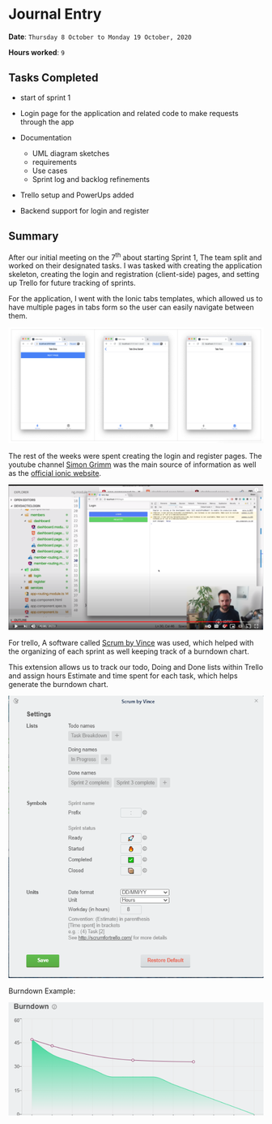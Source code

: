 # Journal Entry

**Date**: `Thursday 8 October to Monday 19 October, 2020`

**Hours worked**: `9`

## Tasks Completed
  - start of sprint 1
 - Login page for the application and related code to make requests through the app
 - Documentation
   - UML diagram sketches
   - requirements
   - Use cases
   - Sprint log and backlog refinements

 - Trello setup and PowerUps added
 - Backend support for login and register


## Summary
After our initial meeting on the 7<sup>th</sup> about starting Sprint 1, The team split and worked on their designated tasks. I was tasked with creating the application skeleton, creating the login and registration (client-side) pages, and setting up Trello for future tracking of sprints.

For the application, I went with the Ionic tabs templates, which allowed us to have multiple pages in tabs form so the user can easily navigate between them.

[![Ionic tabs example](./images/ionic-tabs.png)](https://medium.com/better-programming/ionic-react-beta-tabs-step-by-step-51c25cfd369d)

The rest of the weeks were spent creating the login and register pages. The youtube channel [Simon Grimm](https://www.youtube.com/channel/UCZZPgUIorPao48a1tBYSDgg) was the main source of information as well as the [official ionic website](https://ionicframework.com/docs/components).

[![Building a basic login by Simon G](./images/simGrimm.png)](https://www.youtube.com/watch?v=z3pDqnuyzZ4)


For trello, A software called [Scrum by Vince](https://trello.vince.run/scrum/) was used, which helped with the organizing of each sprint as well keeping track of a burndown chart.

This extension allows us to track our todo, Doing and Done lists within Trello and assign hours Estimate and time spent for each task, which helps generate the burndown chart.

 ![Scrum by Vince](images/vinceScrum.png)

 Burndown Example:

 ![Burndown Example](images/burndownex.png)



<!-- ## My Contributions
- Added starting pages of the application (skeletons)
- Created the login page and made a template to send and receive data from the backend server (pertaining to authorization and JWT).
- created a trello board with supporting power-up for sprints.


## Lessons Learned
- How to use behaviors and observables in angular (Rxjs)
- How to compile applications in ionic using capacitor
- More understandings of sprints, story points and time management when it comes to scrum
- More understanding on how Ionic works and how to handle (decode and manipulate) JWT in Ionic. -->
  
